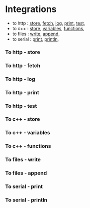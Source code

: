 
# Integrations


* to http :  [store](#to-http-store),  [fetch](#to-http-fetch),  [log](#to-http-log),  [print](#to-http-print),  [test](#to-http-test), 
* to c++ :  [store](#to-c++-store),  [variables](#to-c++-variables),  [functions](#to-c++-functions), 
* to files :  [write](#to-files-write),  [append](#to-files-append), 
* to serial :  [print](#to-serial-print),  [println](#to-serial-println), 




### To http - store

### To http - fetch

### To http - log

### To http - print

### To http - test

### To c++ - store

### To c++ - variables

### To c++ - functions

### To files - write

### To files - append

### To serial - print

### To serial - println
